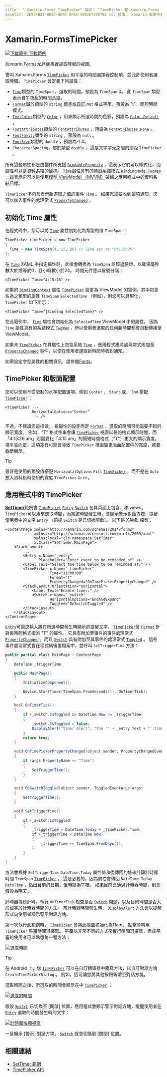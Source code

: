 ```yaml
---
title： " Xamarin.Forms TimePicker" 描述： "TimePicker 是 Xamarin.Forms 允許使用者選取時間的視圖。 本文說明如何在應用程式中使用 TimePicker Xamarin.Forms 。」
assetid： 2E99FB23-B82D-4EB4-AFB3-5002E736E7B2 ms. 技術： xamarin-表單作者： davidbritch ms. author： dabritch ms. 日期：10/16/2018 否-loc： [ Xamarin.Forms ， Xamarin.Essentials ]
---
```


# <a name="xamarinforms-timepicker"></a>Xamarin.FormsTimePicker

[![下載範例 ](~/media/shared/download.png) 下載範例](https://docs.microsoft.com/samples/xamarin/xamarin-forms-samples/userinterface-timepicker)

_Xamarin.Forms允許使用者選取時間的視圖。_

會叫 Xamarin.Forms [`TimePicker`](xref:Xamarin.Forms.TimePicker) 用平臺的時間選擇器控制項，並允許使用者選取時間。 `TimePicker` 會定義下列屬性：

- [`Time`](xref:Xamarin.Forms.TimePicker.Time)類型的 `TimeSpan` ，選取的時間，預設為 `TimeSpan` 0。 此 `TimeSpan` 類型表示自午夜起的時間長度。
- [`Format`](xref:Xamarin.Forms.TimePicker.Format)屬於類型的 `string` [標準](/dotnet/standard/base-types/standard-date-and-time-format-strings/)或[自訂](/dotnet/standard/base-types/custom-date-and-time-format-strings/).net 格式字串，預設為 "t"，簡短時間模式。
- [`TextColor`](xref:Xamarin.Forms.TimePicker.TextColor)類型的 [`Color`](xref:Xamarin.Forms.Color) ，用來顯示所選時間的色彩，預設為 [`Color.Default`](xref:Xamarin.Forms.Color.Default) 。
- [`FontAttributes`](xref:Xamarin.Forms.TimePicker.FontAttributes)類型的 [`FontAttributes`](xref:Xamarin.Forms.FontAttributes) ，預設為 [`FontAtributes.None`](xref:Xamarin.Forms.FontAttributes.None) 。
- [`FontFamily`](xref:Xamarin.Forms.TimePicker.FontFamily)類型的 `string` ，預設為 `null` 。
- [`FontSize`](xref:Xamarin.Forms.TimePicker.FontSize)類型的 `double` ，預設為-1.0。
- `CharacterSpacing`，屬於類型 `double` ，這是文字字元之間的間距 `TimePicker` 。

所有這些屬性都是由物件所支援 [`BindableProperty`](xref:Xamarin.Forms.BindableProperty) ，這表示它們可以樣式化，而屬性可以是資料系結的目標。 [`Time`](xref:Xamarin.Forms.TimePicker.Time)屬性具有的預設系結模式 [`BindingMode.TwoWay`](xref:Xamarin.Forms.BindingMode.TwoWay) ，這表示它可以是使用[模型 ViewModel （MVVM）](~/xamarin-forms/enterprise-application-patterns/mvvm.md)架構之應用程式中的資料系結目標。

[`TimePicker`](xref:Xamarin.Forms.TimePicker)不包含表示新選取之值的事件 [`Time`](xref:Xamarin.Forms.TimePicker.Time) 。 如果您需要收到這項通知，您可以加入事件的處理常式 [`PropertyChanged`](xref:Xamarin.Forms.BindableObject.PropertyChanged) 。

## <a name="initializing-the-time-property"></a>初始化 Time 屬性

在程式碼中，您可以將 [`Time`](xref:Xamarin.Forms.TimePicker.Time) 屬性初始化為類型的值 `TimeSpan` ：

```csharp
TimePicker timePicker = new TimePicker
{
  Time = new TimeSpan(4, 15, 26) // Time set to "04:15:26"
};
```

在 [`Time`](xref:Xamarin.Forms.TimePicker.Time) XAML 中指定屬性時，此值會轉換為 `TimeSpan` 並經過驗證，以確保毫秒數大於或等於0，且小時數小於24。 時間元件應以冒號分隔：

```xaml
<TimePicker Time="4:15:26" />
```

如果的 [`BindingContext`](xref:Xamarin.Forms.BindableObject.BindingContext) 屬性 [`TimePicker`](xref:Xamarin.Forms.TimePicker) 設定為 ViewModel 的實例，其中包含名為之類型的屬性 `TimeSpan` `SelectedTime` （例如），則您可以具現化， `TimePicker` 如下所示：

```xaml
<TimePicker Time="{Binding SelectedTime}" />
```

在此範例中， [`Time`](xref:Xamarin.Forms.TimePicker.Time) 屬性會初始化為 `SelectedTime` ViewModel 中的屬性。 因為 `Time` 屬性具有的系結模式 [`TwoWay`](xref:Xamarin.Forms.BindingMode.TwoWay) ，所以使用者選取的任何新時間都會自動傳播至 ViewModel。

如果未 [`TimePicker`](xref:Xamarin.Forms.TimePicker) 在其屬性上包含系結 [`Time`](xref:Xamarin.Forms.TimePicker.Time) ，應用程式應將處理常式附加至 [`PropertyChanged`](xref:Xamarin.Forms.BindableObject.PropertyChanged) 事件，以便在使用者選取新時間時收到通知。

如需設定字型屬性的相關資訊，請參閱[Fonts](~/xamarin-forms/user-interface/text/fonts.md)。

## <a name="timepicker-and-layout"></a>TimePicker 和版面配置

您可以使用不受限制的水準配置選項，例如 `Center` 、 `Start` 或， `End` 搭配 [`TimePicker`](xref:Xamarin.Forms.TimePicker) ：

```xaml
<TimePicker ···
            HorizontalOptions="Center"
            ··· />
```

不過，不建議您這樣做。 視屬性的設定而定 [`Format`](xref:Xamarin.Forms.TimePicker.Format) ，選取的時間可能需要不同的顯示寬度。 例如，"T" 格式字串會讓 [`TimePicker`](xref:Xamarin.Forms.TimePicker) 視圖以長的格式顯示時間，而「4:15:26 am」則需要比「4:15 am」的簡短時間格式（"T"）更大的顯示寬度。 視平臺而定，這項差異可能會導致 `TimePicker` 視圖變更版面配置中的寬度，或要截斷顯示。

> [!TIP]
> 最好是使用的預設值搭配 `HorizontalOptions` `Fill` [`TimePicker`](xref:Xamarin.Forms.TimePicker) ，而不是在 `Auto` 放入資料格時使用的寬度 `TimePicker` `Grid` 。

## <a name="timepicker-in-an-application"></a>應用程式中的 TimePicker

[**SetTimer**](https://docs.microsoft.com/samples/xamarin/xamarin-forms-samples/userinterface-timepicker)範例會 [`TimePicker`](xref:Xamarin.Forms.TimePicker) [`Entry`](xref:Xamarin.Forms.Entry) [`Switch`](xref:Xamarin.Forms.Switch) 在其頁面上包含、和 views。 `TimePicker`可以用來選取時間，而當該時間發生時，會顯示警示對話方塊，提醒使用者中的文字 `Entry` （前提 `Switch` 是已切換開啟）。 以下是 XAML 檔案：

```xaml
<ContentPage xmlns="http://xamarin.com/schemas/2014/forms"
             xmlns:x="http://schemas.microsoft.com/winfx/2009/xaml"
             xmlns:local="clr-namespace:SetTimer"
             x:Class="SetTimer.MainPage">
    <StackLayout>
        ...
        <Entry x:Name="_entry"
               Placeholder="Enter event to be reminded of" />
        <Label Text="Select the time below to be reminded at." />
        <TimePicker x:Name="_timePicker"
                    Time="11:00:00"
                    Format="T"
                    PropertyChanged="OnTimePickerPropertyChanged" />
        <StackLayout Orientation="Horizontal">
            <Label Text="Enable timer:" />
            <Switch x:Name="_switch"
                    HorizontalOptions="EndAndExpand"
                    Toggled="OnSwitchToggled" />
        </StackLayout>
    </StackLayout>
</ContentPage>
```

[`Entry`](xref:Xamarin.Forms.Entry)可讓您輸入將在所選時間發生時顯示的提醒文字。 [`TimePicker`](xref:Xamarin.Forms.TimePicker)會 [`Format`](xref:Xamarin.Forms.TimePicker.Format) 針對長時間格式指派 "T" 的屬性。 它具有附加至事件的事件處理常式 [`PropertyChanged`](xref:Xamarin.Forms.BindableObject.PropertyChanged) ，而且 [`Switch`](xref:Xamarin.Forms.Switch) 具有附加至其事件的處理常式 [`Toggled`](xref:Xamarin.Forms.Switch.Toggled) 。 這些事件處理常式會在程式碼後置檔案中，並呼叫 `SetTriggerTime` 方法：

```csharp
public partial class MainPage : ContentPage
{
    DateTime _triggerTime;

    public MainPage()
    {
        InitializeComponent();

        Device.StartTimer(TimeSpan.FromSeconds(1), OnTimerTick);
    }

    bool OnTimerTick()
    {
        if (_switch.IsToggled && DateTime.Now >= _triggerTime)
        {
            _switch.IsToggled = false;
            DisplayAlert("Timer Alert", "The '" + _entry.Text + "' timer has elapsed", "OK");
        }
        return true;
    }

    void OnTimePickerPropertyChanged(object sender, PropertyChangedEventArgs args)
    {
        if (args.PropertyName == "Time")
        {
            SetTriggerTime();
        }
    }

    void OnSwitchToggled(object sender, ToggledEventArgs args)
    {
        SetTriggerTime();
    }

    void SetTriggerTime()
    {
        if (_switch.IsToggled)
        {
            _triggerTime = DateTime.Today + _timePicker.Time;
            if (_triggerTime < DateTime.Now)
            {
                _triggerTime += TimeSpan.FromDays(1);
            }
        }
    }
}
```

方法會根據 `SetTriggerTime` `DateTime.Today` 屬性值和從傳回的值來計算計時器時間 `TimeSpan` [`TimePicker`](xref:Xamarin.Forms.TimePicker) 。 這是必要的，因為屬性會傳回 `DateTime.Today` `DateTime` ，指出目前的日期，但時間為午夜。 如果目前已通過計時器時間，則會假設為明天。

計時器每秒計時，執行 `OnTimerTick` 檢查是否 [`Switch`](xref:Xamarin.Forms.Switch) 開啟，以及目前時間是否大於或等於計時器時間的方法。 當計時器時間發生時， [`DisplayAlert`](xref:Xamarin.Forms.Page.DisplayAlert*) 方法會以提醒形式向使用者顯示警示對話方塊。

第一次執行此範例時， [`TimePicker`](xref:Xamarin.Forms.TimePicker) 會將此視圖初始化為11am。 點擊會叫用 `TimePicker` 平臺時間選擇器。 平臺以非常不同的方式來實行時間選擇器，但該平臺的使用者可以熟悉每一種方法：

[![選取時間](timepicker-images/timepicker-open.png "選取時間")](timepicker-images/timepicker-open-large.png#lightbox "選取時間")

> [!TIP]
> 在 Android 上，您 [`TimePicker`](xref:Xamarin.Forms.TimePicker) 可以在自訂轉譯器中覆寫方法，以自訂對話方塊 `CreateTimePickerDialog` 。 例如，這可讓您將其他按鈕新增至對話方塊。

選取時間之後，所選取的時間會顯示在中 [`TimePicker`](xref:Xamarin.Forms.TimePicker) ：

[![選取的時間](timepicker-images/timepicker-selected.png "選取的時間")](timepicker-images/timepicker-selected-large.png#lightbox "選取的時間")

假設 [`Switch`](xref:Xamarin.Forms.Switch) 已切換至 [開啟] 位置，應用程式會顯示警示對話方塊，提醒使用者在 [`Entry`](xref:Xamarin.Forms.Entry) 選取的時間發生時的文字：

[![計時器快顯視窗](timepicker-images/timer-test.png "計時器快顯視窗")](timepicker-images/timer-test-large.png#lightbox "計時器快顯視窗")

一旦顯示 [警示] 對話方塊， [`Switch`](xref:Xamarin.Forms.Switch) 就會切換到 [關閉] 位置。

## <a name="related-links"></a>相關連結

- [SetTimer 範例](https://docs.microsoft.com/samples/xamarin/xamarin-forms-samples/userinterface-timepicker)
- [TimePicker API](xref:Xamarin.Forms.TimePicker)
